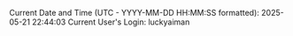 Current Date and Time (UTC - YYYY-MM-DD HH:MM:SS formatted): 2025-05-21 22:44:03
Current User's Login: luckyaiman
